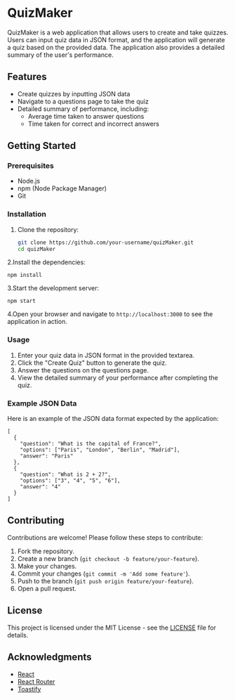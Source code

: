 # QuizMaker

QuizMaker is a web application that allows users to create and take quizzes. Users can input quiz data in JSON format, and the application will generate a quiz based on the provided data. The application also provides a detailed summary of the user's performance.

## Features

- Create quizzes by inputting JSON data
- Navigate to a questions page to take the quiz
- Detailed summary of performance, including:
  - Average time taken to answer questions
  - Time taken for correct and incorrect answers

## Getting Started

### Prerequisites

- Node.js
- npm (Node Package Manager)
- Git

### Installation

1. Clone the repository:

   ```sh
   git clone https://github.com/your-username/quizMaker.git
   cd quizMaker
   ```

2.Install the dependencies:

`npm install`

3.Start the development server:

`npm start`

4.Open your browser and navigate to `http://localhost:3000` to see the application in action.

### Usage

1. Enter your quiz data in JSON format in the provided textarea.
2. Click the "Create Quiz" button to generate the quiz.
3. Answer the questions on the questions page.
4. View the detailed summary of your performance after completing the quiz.

### Example JSON Data

Here is an example of the JSON data format expected by the application:

```
[
  {
    "question": "What is the capital of France?",
    "options": ["Paris", "London", "Berlin", "Madrid"],
    "answer": "Paris"
  },
  {
    "question": "What is 2 + 2?",
    "options": ["3", "4", "5", "6"],
    "answer": "4"
  }
]
```

## Contributing

Contributions are welcome! Please follow these steps to contribute:

1.  Fork the repository.
2.  Create a new branch (`git checkout -b feature/your-feature`).
3.  Make your changes.
4.  Commit your changes (`git commit -m 'Add some feature'`).
5.  Push to the branch (`git push origin feature/your-feature`).
6.  Open a pull request.

## License

This project is licensed under the MIT License - see the [LICENSE](vscode-file://vscode-app/c:/Users/lucar/AppData/Local/Programs/Microsoft%20VS%20Code/resources/app/out/vs/code/electron-sandbox/workbench/workbench.html 'LICENSE') file for details.

## Acknowledgments

- [React](vscode-file://vscode-app/c:/Users/lucar/AppData/Local/Programs/Microsoft%20VS%20Code/resources/app/out/vs/code/electron-sandbox/workbench/workbench.html 'https://reactjs.org/')
- [React Router](vscode-file://vscode-app/c:/Users/lucar/AppData/Local/Programs/Microsoft%20VS%20Code/resources/app/out/vs/code/electron-sandbox/workbench/workbench.html 'https://reactrouter.com/')
- [Toastify](vscode-file://vscode-app/c:/Users/lucar/AppData/Local/Programs/Microsoft%20VS%20Code/resources/app/out/vs/code/electron-sandbox/workbench/workbench.html 'https://fkhadra.github.io/react-toastify/')
